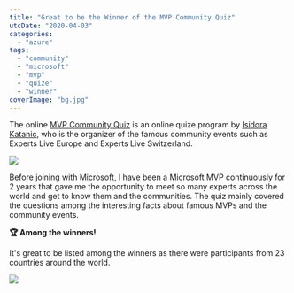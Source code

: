 ```yaml
---
title: "Great to be the Winner of the MVP Community Quiz"
utcDate: "2020-04-03"
categories: 
  - "azure"
tags: 
  - "community"
  - "microsoft"
  - "mvp"
  - "quize"
  - "winner"
coverImage: "bg.jpg"
---
```


The online [MVP Community Quiz](https://www.isidorakatanic.com/post/mvp-community-quiz) is an online quize program by [Isidora Katanic](https://twitter.com/isidorakatanic), who is the organizer of the famous community events such as Experts Live Europe and Experts Live Switzerland.

![](https://sajeetharan.wordpress.com/wp-content/uploads/2020/04/community.png?w=721)

Before joining with Microsoft, I have been a Microsoft MVP continuously for 2 years that gave me the opportunity to meet so many experts across the world and get to know them and the communities. The quiz mainly covered the questions among the interesting facts about famous MVPs and the community events.

**🏆 Among the winners!**

It's great to be listed among the winners as there were participants from 23 countries around the world.

![](https://sajeetharan.wordpress.com/wp-content/uploads/2020/04/winner.png?w=727)
